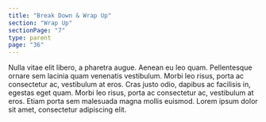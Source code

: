 ```yaml
---
title: "Break Down & Wrap Up"
section: "Wrap Up"
sectionPage: "7"
type: parent
page: "36"
---
```


Nulla vitae elit libero, a pharetra augue. Aenean eu leo quam. Pellentesque ornare sem lacinia quam venenatis vestibulum. Morbi leo risus, porta ac consectetur ac, vestibulum at eros. Cras justo odio, dapibus ac facilisis in, egestas eget quam. Morbi leo risus, porta ac consectetur ac, vestibulum at eros. Etiam porta sem malesuada magna mollis euismod. Lorem ipsum dolor sit amet, consectetur adipiscing elit.
